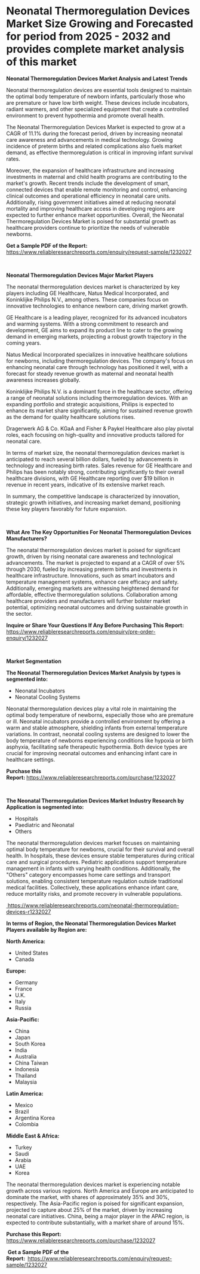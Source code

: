 <p><h1>Neonatal Thermoregulation Devices Market Size Growing and Forecasted for period from 2025 - 2032 and provides complete market analysis of this market</h1></p><p><strong>Neonatal Thermoregulation Devices Market Analysis and Latest Trends</strong></p>
<p><p>Neonatal thermoregulation devices are essential tools designed to maintain the optimal body temperature of newborn infants, particularly those who are premature or have low birth weight. These devices include incubators, radiant warmers, and other specialized equipment that create a controlled environment to prevent hypothermia and promote overall health.</p><p>The Neonatal Thermoregulation Devices Market is expected to grow at a CAGR of 11.1% during the forecast period, driven by increasing neonatal care awareness and advancements in medical technology. Growing incidence of preterm births and related complications also fuels market demand, as effective thermoregulation is critical in improving infant survival rates.</p><p>Moreover, the expansion of healthcare infrastructure and increasing investments in maternal and child health programs are contributing to the market's growth. Recent trends include the development of smart, connected devices that enable remote monitoring and control, enhancing clinical outcomes and operational efficiency in neonatal care units. Additionally, rising government initiatives aimed at reducing neonatal mortality and improving healthcare access in developing regions are expected to further enhance market opportunities. Overall, the Neonatal Thermoregulation Devices Market is poised for substantial growth as healthcare providers continue to prioritize the needs of vulnerable newborns.</p></p>
<p><strong>Get a Sample PDF of the Report:&nbsp;</strong> <a href="https://www.reliableresearchreports.com/enquiry/request-sample/1232027?utm_campaign=3362&utm_medium=2&utm_source=Github&utm_content=ia&utm_term=14042025&utm_id=neonatal-thermoregulation-devices">https://www.reliableresearchreports.com/enquiry/request-sample/1232027</a></p>
<p>&nbsp;</p>
<p><strong>Neonatal Thermoregulation Devices Major Market Players</strong></p>
<p><p>The neonatal thermoregulation devices market is characterized by key players including GE Healthcare, Natus Medical Incorporated, and Koninklijke Philips N.V., among others. These companies focus on innovative technologies to enhance newborn care, driving market growth.</p><p>GE Healthcare is a leading player, recognized for its advanced incubators and warming systems. With a strong commitment to research and development, GE aims to expand its product line to cater to the growing demand in emerging markets, projecting a robust growth trajectory in the coming years.</p><p>Natus Medical Incorporated specializes in innovative healthcare solutions for newborns, including thermoregulation devices. The company's focus on enhancing neonatal care through technology has positioned it well, with a forecast for steady revenue growth as maternal and neonatal health awareness increases globally.</p><p>Koninklijke Philips N.V. is a dominant force in the healthcare sector, offering a range of neonatal solutions including thermoregulation devices. With an expanding portfolio and strategic acquisitions, Philips is expected to enhance its market share significantly, aiming for sustained revenue growth as the demand for quality healthcare solutions rises.</p><p>Dragerwerk AG & Co. KGaA and Fisher & Paykel Healthcare also play pivotal roles, each focusing on high-quality and innovative products tailored for neonatal care. </p><p>In terms of market size, the neonatal thermoregulation devices market is anticipated to reach several billion dollars, fueled by advancements in technology and increasing birth rates. Sales revenue for GE Healthcare and Philips has been notably strong, contributing significantly to their overall healthcare divisions, with GE Healthcare reporting over $19 billion in revenue in recent years, indicative of its extensive market reach.</p><p>In summary, the competitive landscape is characterized by innovation, strategic growth initiatives, and increasing market demand, positioning these key players favorably for future expansion.</p></p>
<p>&nbsp;</p>
<p><strong>What Are The Key Opportunities For Neonatal Thermoregulation Devices Manufacturers?</strong></p>
<p><p>The neonatal thermoregulation devices market is poised for significant growth, driven by rising neonatal care awareness and technological advancements. The market is projected to expand at a CAGR of over 5% through 2030, fueled by increasing preterm births and investments in healthcare infrastructure. Innovations, such as smart incubators and temperature management systems, enhance care efficacy and safety. Additionally, emerging markets are witnessing heightened demand for affordable, effective thermoregulation solutions. Collaboration among healthcare providers and manufacturers will further bolster market potential, optimizing neonatal outcomes and driving sustainable growth in the sector.</p></p>
<p><strong>Inquire or Share Your Questions If Any Before Purchasing This Report:</strong> <a href="https://www.reliableresearchreports.com/enquiry/pre-order-enquiry/1232027?utm_campaign=3362&utm_medium=2&utm_source=Github&utm_content=ia&utm_term=14042025&utm_id=neonatal-thermoregulation-devices">https://www.reliableresearchreports.com/enquiry/pre-order-enquiry/1232027</a></p>
<p>&nbsp;</p>
<p><strong>Market Segmentation</strong></p>
<p><strong>The Neonatal Thermoregulation Devices Market Analysis by types is segmented into:</strong></p>
<p><ul><li>Neonatal Incubators</li><li>Neonatal Cooling Systems</li></ul></p>
<p><p>Neonatal thermoregulation devices play a vital role in maintaining the optimal body temperature of newborns, especially those who are premature or ill. Neonatal incubators provide a controlled environment by offering a warm and stable atmosphere, shielding infants from external temperature variations. In contrast, neonatal cooling systems are designed to lower the body temperature of newborns experiencing conditions like hypoxia or birth asphyxia, facilitating safe therapeutic hypothermia. Both device types are crucial for improving neonatal outcomes and enhancing infant care in healthcare settings.</p></p>
<p><strong>Purchase this Report:&nbsp;</strong><a href="https://www.reliableresearchreports.com/purchase/1232027?utm_campaign=3362&utm_medium=2&utm_source=Github&utm_content=ia&utm_term=14042025&utm_id=neonatal-thermoregulation-devices">https://www.reliableresearchreports.com/purchase/1232027</a></p>
<p>&nbsp;</p>
<p><strong>The Neonatal Thermoregulation Devices Market Industry Research by Application is segmented into:</strong></p>
<p><ul><li>Hospitals</li><li>Paediatric and Neonatal</li><li>Others</li></ul></p>
<p><p>The neonatal thermoregulation devices market focuses on maintaining optimal body temperature for newborns, crucial for their survival and overall health. In hospitals, these devices ensure stable temperatures during critical care and surgical procedures. Pediatric applications support temperature management in infants with varying health conditions. Additionally, the "Others" category encompasses home care settings and transport solutions, enabling consistent temperature regulation outside traditional medical facilities. Collectively, these applications enhance infant care, reduce mortality risks, and promote recovery in vulnerable populations.</p></p>
<p><a href="https://www.reliableresearchreports.com/neonatal-thermoregulation-devices-r1232027?utm_campaign=3362&utm_medium=2&utm_source=Github&utm_content=ia&utm_term=14042025&utm_id=neonatal-thermoregulation-devices">&nbsp;https://www.reliableresearchreports.com/neonatal-thermoregulation-devices-r1232027</a></p>
<p><strong>In terms of Region, the Neonatal Thermoregulation Devices Market Players available by Region are:</strong></p>
<p>
    <p> <strong> North America: </strong>
        <ul>
            <li>United States</li>
            <li>Canada</li>
        </ul>
        </p> 
    <p> <strong> Europe: </strong>
        <ul>
            <li>Germany</li>
            <li>France</li>
            <li>U.K.</li>
            <li>Italy</li>
            <li>Russia</li>
        </ul>
        </p> 
    <p> <strong> Asia-Pacific: </strong>
        <ul>
            <li>China</li>
            <li>Japan</li>
            <li>South Korea</li>
            <li>India</li>
            <li>Australia</li>
            <li>China Taiwan</li>
            <li>Indonesia</li>
            <li>Thailand</li>
            <li>Malaysia</li>
        </ul>
        </p> 
    <p> <strong> Latin America: </strong>
        <ul>
            <li>Mexico</li>
            <li>Brazil</li>
            <li>Argentina Korea</li>
            <li>Colombia</li>
        </ul>
        </p> 
    <p> <strong> Middle East & Africa: </strong>
        <ul>
            <li>Turkey</li>
            <li>Saudi</li>
            <li>Arabia</li>
            <li>UAE</li>
            <li>Korea</li>
        </ul>
    </p>
    </p>
<p><p>The neonatal thermoregulation devices market is experiencing notable growth across various regions. North America and Europe are anticipated to dominate the market, with shares of approximately 35% and 30%, respectively. The Asia-Pacific region is poised for significant expansion, projected to capture about 25% of the market, driven by increasing neonatal care initiatives. China, being a major player in the APAC region, is expected to contribute substantially, with a market share of around 15%.</p></p>
<p><strong>Purchase this Report: </strong><a href="https://www.reliableresearchreports.com/purchase/1232027?utm_campaign=3362&utm_medium=2&utm_source=Github&utm_content=ia&utm_term=14042025&utm_id=neonatal-thermoregulation-devices">https://www.reliableresearchreports.com/purchase/1232027</a></p>
<p>&nbsp;<strong>Get a Sample PDF of the Report:&nbsp;&nbsp;</strong><a href="https://www.reliableresearchreports.com/enquiry/request-sample/1232027?utm_campaign=3362&utm_medium=2&utm_source=Github&utm_content=ia&utm_term=14042025&utm_id=neonatal-thermoregulation-devices">https://www.reliableresearchreports.com/enquiry/request-sample/1232027</a></p>
<p><strong></strong></p>
<p><p></p><p></p><p></p></p>